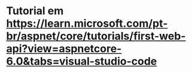 # Tutorial em https://learn.microsoft.com/pt-br/aspnet/core/tutorials/first-web-api?view=aspnetcore-6.0&tabs=visual-studio-code
